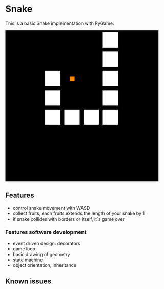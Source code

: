 # Snake

This is a basic Snake implementation with PyGame.

![](res/snake.png)

## Features
* control snake movement with WASD
* collect fruits, each fruits extends the length of your snake by 1
* if snake collides with borders or itself, it`s game over


### Features software development
* event driven design: decorators
* game loop
* basic drawing of geometry
* state machine  
* object orientation, inheritance


## Known issues

